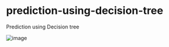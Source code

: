 # prediction-using-decision-tree
Prediction using Decision tree

![image](https://github.com/JarinJV/prediction-using-decision-tree/assets/139880702/c435a726-3473-4a69-aefc-3c8b134bd985)

